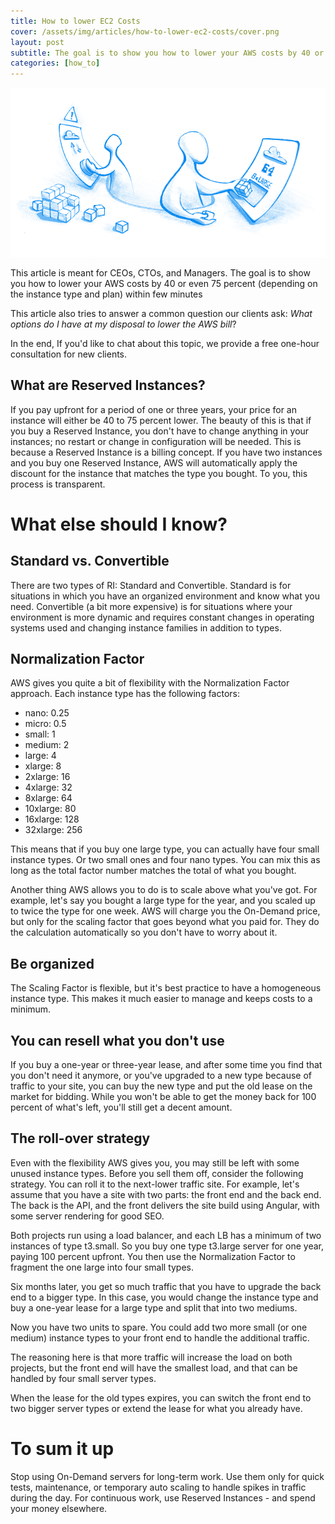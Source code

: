```yaml
---
title: How to lower EC2 Costs
cover: /assets/img/articles/how-to-lower-ec2-costs/cover.png
layout: post
subtitle: The goal is to show you how to lower your AWS costs by 40 or even 75 percent (depending on the instance type and plan) within few minutes.
categories: [how_to]
---
```


![How to lower EC2 Costs](/assets/img/articles/how-to-lower-ec2-costs/header.png)

This article is meant for CEOs, CTOs, and Managers. The goal is to show you how to lower your AWS costs by 40 or even 75 percent (depending on the instance type and plan) within few minutes

This article also tries to answer a common question our clients ask: *What options do I have at my disposal to lower the AWS bill*?

In the end, If you'd like to chat about this topic, we provide a free one-hour consultation for new clients.

## What are Reserved Instances?

If you pay upfront for a period of one or three years, your price for an instance will either be  40 to 75 percent lower. The beauty of this is that if you buy a Reserved Instance, you don't have to change anything in your instances; no restart or change in configuration will be needed. This is because a Reserved Instance is a billing concept. If you have two instances and you buy one Reserved Instance, AWS will automatically apply the discount for the instance that matches the type you bought. To you, this process is transparent.

# What else should I know?

## Standard vs. Convertible

There are two types of RI: Standard and Convertible. Standard is for situations in which you have an organized environment and know what you need. Convertible (a bit more expensive) is for situations where your environment is more dynamic and requires constant changes in operating systems used and changing instance families in addition to types.

## Normalization Factor

AWS gives you quite a bit of flexibility with the Normalization Factor approach. Each instance type has the following factors:

- nano: 0.25
- micro: 0.5
- small: 1
- medium: 2
- large: 4
- xlarge: 8
- 2xlarge: 16
- 4xlarge: 32
- 8xlarge: 64
- 10xlarge: 80
- 16xlarge: 128
- 32xlarge: 256

This means that if you buy one large type, you can actually have four small instance types. Or two small ones and four nano types. You can mix this as long as the total factor number matches the total of what you bought.

Another thing AWS allows you to do is to scale above what you've got. For example, let's say you bought a large type for the year, and you scaled up to twice the type for one week. AWS will charge you the On-Demand price, but only for the scaling factor that goes beyond what you paid for. They do the calculation automatically so you don't have to worry about it.

## Be organized

The Scaling Factor is flexible, but it's best practice to have a homogeneous instance type. This makes it much easier to manage and keeps costs to a minimum.

## You can resell what you don't use

If you buy a one-year or three-year lease, and after some time you find that you don't need it anymore, or you've upgraded to a new type because of traffic to your site, you can buy the new type and put the old lease on the market for bidding. While you won't be able to get the money back for 100 percent of what's left, you'll still get a decent amount.

## The roll-over strategy

Even with the flexibility AWS gives you, you may still be left with some unused instance types. Before you sell them off, consider the following strategy. You can roll it to the next-lower traffic site. For example, let's assume that you have a site with two parts: the front end and the back end. The back is the API, and the front delivers the site build using Angular, with some server rendering for good SEO.

Both projects run using a load balancer, and each LB has a minimum of two instances of type t3.small. So you buy one type t3.large server for one year, paying 100 percent upfront. You then use the Normalization Factor to fragment the one large into four small types.

Six months later, you get so much traffic that you have to upgrade the back end to a bigger type. In this case, you would change the instance type and buy a one-year lease for a large type and split that into two mediums.

Now you have two units to spare. You could add two more small (or one medium) instance types to your front end to handle the additional traffic.

The reasoning here is that more traffic will increase the load on both projects, but the front end will have the smallest load, and that can be handled by four small server types.

When the lease for the old types expires, you can switch the front end to two bigger server types or extend the lease for what you already have.

# To sum it up

Stop using On-Demand servers for long-term work. Use them only for quick tests, maintenance, or temporary auto scaling to handle spikes in traffic during the day. For continuous work, use Reserved Instances - and spend your money elsewhere.
